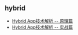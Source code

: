 ## hybrid

* [Hybrid App技术解析 -- 原理篇](https://github.com/xd-tayde/blog/blob/master/hybrid-1.md)
* [Hybrid App技术解析 -- 实战篇](https://github.com/xd-tayde/blog/blob/master/hybrid-2.md)